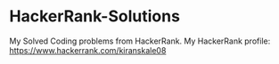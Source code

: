 # HackerRank-Solutions
My Solved Coding problems from HackerRank.
My HackerRank profile: https://www.hackerrank.com/kiranskale08

